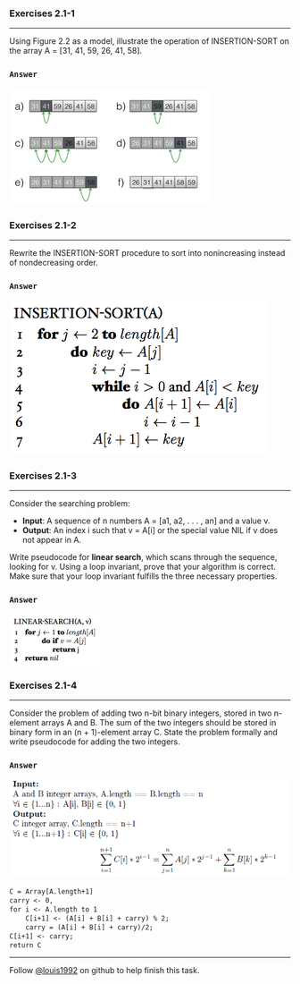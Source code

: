 ### Exercises 2.1-1
***
Using Figure 2.2 as a model, illustrate the operation of INSERTION-SORT on the array A = [31, 41, 59, 26, 41, 58].

### `Answer`
![pic](./repo/s1/1.png)


### Exercises 2.1-2
***
Rewrite the INSERTION-SORT procedure to sort into nonincreasing instead of nondecreasing order.

### `Answer`
![pic](./repo/s1/2.png)


### Exercises 2.1-3
***
Consider the searching problem:

* **Input**: A sequence of n numbers A = [a1, a2, . . . , an] and a value v.
* **Output**: An index i such that v = A[i] or the special value NIL if v does not appear in A.


Write pseudocode for **linear search**, which scans through the sequence, looking for v. Using a loop invariant, prove that your algorithm is correct. Make sure that your loop invariant fulfills the three necessary properties.

### `Answer`
![pic](./repo/s1/3.png)

### Exercises 2.1-4
***
Consider the problem of adding two n-bit binary integers, stored in two n-element arrays A and B. The sum of the two integers should be stored in binary form in an (n + 1)-element array C. State the problem formally and write pseudocode for adding the two integers.

### `Answer`
![pic](./repo/s1/algorithm.png)

```
C = Array[A.length+1]
carry <- 0,
for i <- A.length to 1
    C[i+1] <- (A[i] + B[i] + carry) % 2;
    carry = (A[i] + B[i] + carry)/2;
C[i+1] <- carry;
return C
```

***
Follow [@louis1992](https://github.com/gzc) on github to help finish this task.
